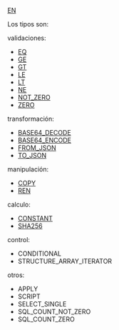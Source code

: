 [EN](README.md)

Los tipos son:

validaciones:

* [EQ](type/EQ-ES.md)
* [GE](type/GE-ES.md)
* [GT](type/GT-ES.md)
* [LE](type/LE-ES.md)
* [LT](type/LT-ES.md)
* [NE](type/NE-ES.md)
* [NOT_ZERO](type/NOT_ZERO-ES.md)
* [ZERO](type/ZERO-ES.md)

transformación:

* [BASE64_DECODE](type/BASE64_DECODE-ES.md)
* [BASE64_ENCODE](type/BASE64_ENCODE-ES.md)
* [FROM_JSON](type/FROM_JSON-ES.md)
* [TO_JSON](type/TO_JSON-ES.md)

manipulación:
* [COPY](COPY-ES.md)
* [REN](REN-ES.md)

calculo:
* [CONSTANT](CONSTANT-ES.md)
* [SHA256](SHA256-ES.md)

control:
* CONDITIONAL
* STRUCTURE_ARRAY_ITERATOR

otros:

* APPLY
* SCRIPT
* SELECT_SINGLE
* SQL_COUNT_NOT_ZERO
* SQL_COUNT_ZERO
